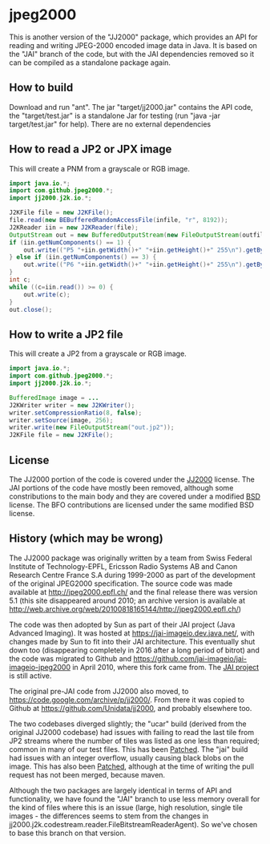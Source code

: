 jpeg2000
====================

This is another version of the "JJ2000" package, which provides an API for reading and writing JPEG-2000 encoded image data in Java. It is based on the "JAI" branch of the code, but with the JAI dependencies removed so it can be compiled as a standalone package again.

How to build
------------
Download and run "ant". The jar "target/jj2000.jar" contains the API code, the "target/test.jar" is a standalone Jar for testing (run "java -jar target/test.jar" for help). There are no external dependencies

How to read a JP2 or JPX image
------------------------------
This will create a PNM from a grayscale or RGB image.
```java
import java.io.*;
import com.github.jpeg2000.*;
import jj2000.j2k.io.*;

J2KFile file = new J2KFile();
file.read(new BEBufferedRandomAccessFile(infile, "r", 8192));
J2KReader iin = new J2KReader(file);
OutputStream out = new BufferedOutputStream(new FileOutputStream(outfile));
if (iin.getNumComponents() == 1) {
    out.write(("P5 "+iin.getWidth()+" "+iin.getHeight()+" 255\n").getBytes("ISO-8859-1"));
} else if (iin.getNumComponents() == 3) {
    out.write(("P6 "+iin.getWidth()+" "+iin.getHeight()+" 255\n").getBytes("ISO-8859-1"));
}
int c;
while ((c=iin.read()) >= 0) {
    out.write(c);
}
out.close();
```
How to write a JP2 file
------------------------------
This will create a JP2 from a grayscale or RGB image.
```java
import java.io.*;
import com.github.jpeg2000.*;
import jj2000.j2k.io.*;

BufferedImage image = ...
J2KWriter writer = new J2KWriter();
writer.setCompressionRatio(8, false);
writer.setSource(image, 256);
writer.write(new FileOutputStream("out.jp2"));
J2KFile file = new J2KFile();
```

License
--------------------
The JJ2000 portion of the code is covered under the  [JJ2000](LICENSE-JJ2000.txt) license. The JAI portions of the code have mostly been removed, although some constributions to the main body and they are covered under a modified [BSD](LICENSE-Sun.txt) license. The BFO contributions are licensed under the same modified BSD license.

History (which may be wrong)
----------------------------
The JJ2000 package was originally written by a team from Swiss Federal Institute of Technology-EPFL, Ericsson Radio Systems AB and Canon Research Centre France S.A during 1999-2000 as part of the development of the original JPEG2000 specification. The source code was made available at http://jpeg2000.epfl.ch/ and the final release there was version 5.1 (this site disappeared around 2010; an archive version is available at http://web.archive.org/web/20100818165144/http://jpeg2000.epfl.ch/)

The code was then adopted by Sun as part of their JAI project (Java Advanced Imaging). It was hosted at https://jai-imageio.dev.java.net/, with  changes made by Sun to fit into their JAI architecture. This eventually shut down too (disappearing completely in 2016 after a long period of bitrot) and the code was migrated to Github and https://github.com/jai-imageio/jai-imageio-jpeg2000 in April 2010, where this fork came from. The [JAI project](https://github.com/jai-imageio/) is still active.

The original pre-JAI code from JJ2000 also moved, to https://code.google.com/archive/p/jj2000/. From there it was copied to Github at https://github.com/Unidata/jj2000, and probably elsewhere too.

The two codebases diverged slightly; the "ucar" build (derived from the original JJ2000 codebase) had issues with failing to read the last tile from JP2 streams where the number of tiles was listed as one less than required; common in many of our test files. This has been [Patched](https://github.com/Unidata/jj2000/pull/8). The "jai" build had issues with an integer overflow, usually causing black blobs on the image. This has also been [Patched](https://github.com/jai-imageio/jai-imageio-jpeg2000/pull/24), although at the time of writing the pull request has not been merged, because maven.

Although the two packages are largely identical in terms of API and functionality, we have found the "JAI" branch to use less memory overall for the kind of files where this is an issue (large, high resolution, single tile images - the differences seems to stem from the changes in jj2000.j2k.codestream.reader.FileBitstreamReaderAgent). So we've chosen to base this branch on that version.
